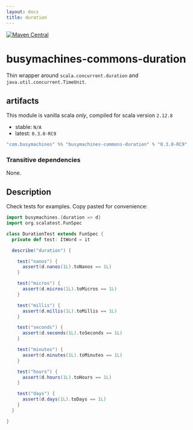 ```yaml
---
layout: docs
title: duration
---
```

[![Maven Central](https://img.shields.io/maven-central/v/com.busymachines/busymachines-commons-duration_2.12.svg)](https://maven-badges.herokuapp.com/maven-central/com.busymachines/busymachines-commons-duration_2.12)

# busymachines-commons-duration

Thin wrapper around `scala.concurrent.duration` and `java.util.concurrent.TimeUnit`.

## artifacts

This module is vanilla scala _*only*_, compiled for scala version `2.12.8`

* stable: `N/A`
* latest: `0.3.0-RC9`

```scala
"com.busymachines" %% "busymachines-commons-duration" % "0.3.0-RC9"
```

### Transitive dependencies
None.

## Description

Check tests for examples. Copy pasted for convenience:

```scala
import busymachines.{duration => d}
import org.scalatest.FunSpec

class DurationTest extends FunSpec {
  private def test: ItWord = it

  describe("duration") {

    test("nanos") {
      assert(d.nanos(1L).toNanos == 1L)
    }

    test("micros") {
      assert(d.micros(1L).toMicros == 1L)
    }

    test("millis") {
      assert(d.millis(1L).toMillis == 1L)
    }

    test("seconds") {
      assert(d.seconds(1L).toSeconds == 1L)
    }

    test("minutes") {
      assert(d.minutes(1L).toMinutes == 1L)
    }

    test("hours") {
      assert(d.hours(1L).toHours == 1L)
    }

    test("days") {
      assert(d.days(1L).toDays == 1L)
    }
  }

}

```
